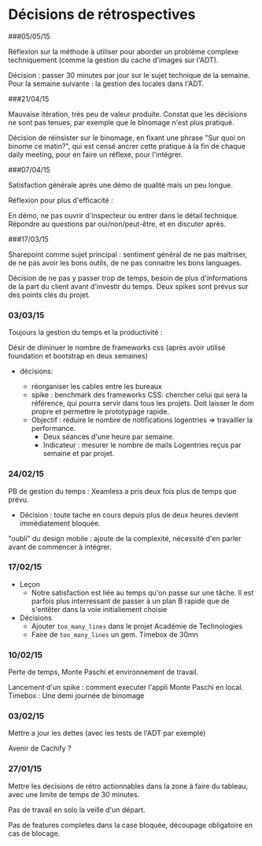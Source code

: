 # Décisions de rétrospectives

###05/05/15

Réflexion sur la méthode à utiliser pour aborder un problème complexe techniquement (comme la gestion du cache d'images sur l'ADT).

Décision : passer 30 minutes par jour sur le sujet technique de la semaine. Pour la semaine suivante : la gestion des locales dans l'ADT.

###21/04/15

Mauvaise itération, très peu de valeur produite. Constat que les décisions ne sont pas tenues, par exemple que le bînomage n'est plus pratiqué. 

Décision de réinsister sur le binomage, en fixant une phrase "Sur quoi on binome ce matin?", qui est censé ancrer cette pratique à la fin de chaque daily meeting, pour en faire un réflexe, pour l'intégrer.

###07/04/15

Satisfaction générale après une démo de qualité mais un peu longue.

Réflexion pour plus d'efficacité :

   En démo, ne pas ouvrir d'inspecteur ou entrer dans le détail technique. Répondre au questions par oui/non/peut-être, et en discuter après. 

###17/03/15

Sharepoint comme sujet principal : sentiment général de ne pas maîtriser, de ne pas avoir les bons outils, de ne pas connaitre les bons languages. 

Décision de ne pas y passer trop de temps, besoin de plus d'informations de la part du client avant d'investir du temps. Deux spikes sont prévus sur des points clés du projet.


### 03/03/15

Toujours la gestion du temps et la productivité : 

Désir de diminuer le nombre de frameworks css (après avoir utilisé foundation et bootstrap en deux semaines)

* décisions:

  - réorganiser les cables entre les bureaux
  - spike : benchmark des frameworks CSS: chercher celui qui sera la référence, qui pourra servir dans tous les projets. Doit laisser le dom propre et permettre le prototypage rapide.
  - Objectif : réduire le nombre de notifications logentries => travailler la performance. 
      - Deux séances d'une heure par semaine.
      - Indicateur : mesurer le nombre de mails Logentries reçus par semaine et par projet. 

### 24/02/15

PB de gestion du temps : Xeamless a pris deux fois plus de temps que prévu.

* Décision : toute tache en cours depuis plus de deux heures devient immédiatement bloquée.

"oubli" du design mobile : ajoute de la complexité, nécessité d'en parler avant de commencer à intégrer.

### 17/02/15

* Leçon
  * Notre satisfaction est liée au temps qu'on passe sur une tâche. Il est parfois plus interressant de passer à un plan B rapide que de s'entêter dans la voie initialiement choisie
* Décisions 
  * Ajouter `too_many_lines` dans le projet Académie de Technologies
  * Faire de `too_many_lines` un gem. Timebox de 30mn

### 10/02/15

Perte de temps, Monte Paschi et environnement de travail.

Lancement d'un spike : comment executer l'appli Monte Paschi en local.
Timebox : Une demi journée de binomage

### 03/02/15

Mettre a jour les dettes (avec les tests de l'ADT par exemple)

Avenir de Cachify ?

### 27/01/15

Mettre les decisions de rétro actionnables dans la zone à faire du tableau, avec une limite de temps de 30 minutes.

Pas de travail en solo la veille d'un départ.

Pas de features completes dans la case bloquée, découpage obligatoire en cas de blocage.


